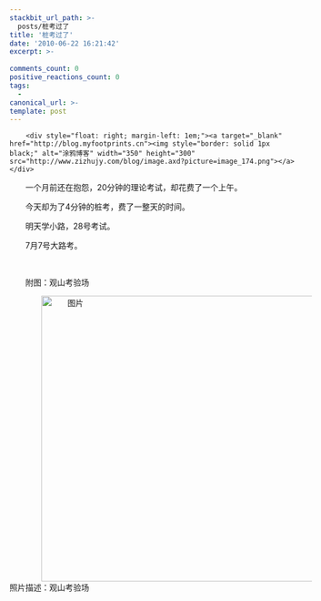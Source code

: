 ```yaml
---
stackbit_url_path: >-
  posts/桩考过了
title: '桩考过了'
date: '2010-06-22 16:21:42'
excerpt: >-
  
comments_count: 0
positive_reactions_count: 0
tags: 
  - 
canonical_url: >-
template: post
---
```


        <div style="float: right; margin-left: 1em;"><a target="_blank" href="http://blog.myfootprints.cn"><img style="border: solid 1px black;" alt="涂鸦博客" width="350" height="300" src="http://www.zizhujy.com/blog/image.axd?picture=image_174.png"></a></div>
<div style="text-indent: 2em;">
<p>一个月前还在抱怨，20分钟的理论考试，却花费了一个上午。</p>
<p>今天却为了4分钟的桩考，费了一整天的时间。</p>
<p>明天学小路，28号考试。</p>
<p>7月7号大路考。</p>
<p>&nbsp;</p>
<p>附图：观山考验场</p>
<p><img appendurl="1" alt="图片" width="670" height="502" src="http://www.myfootprints.cn/ASPAgent.asp?url=http%3A%2F%2Fb45.photo.store.qq.com%2Fhttp_imgload.cgi%3F%2Frurl4_b%3Dce194ae7684bd844d32e36bc9db90ad369916297dccdd812b9824187102dcba0380a159a2575358583f72ac83406b3849d7de4485d5362709f728ea06449d5e485bf17c85af4f7571f25a4abd5317515b8856166%26amp%3Ba%3D47%26amp%3Bb%3D45&amp;contentType=image/*&amp;imgType=.jpg">照片描述：观山考验场</p>
</div>
      